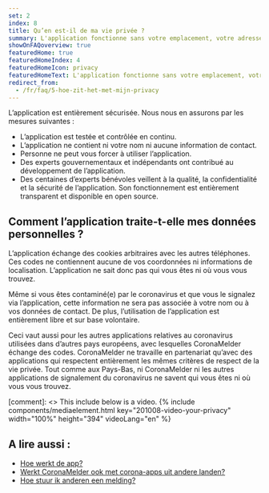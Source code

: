 ```yaml
---
set: 2
index: 8
title: Qu’en est-il de ma vie privée ?
summary: L'application fonctionne sans votre emplacement, votre adresse e-mail, votre numéro de téléphone ou d'autres informations de contact.
showOnFAQoverview: true
featuredHome: true
featuredHomeIndex: 4
featuredHomeIcon: privacy
featuredHomeText: L'application fonctionne sans votre emplacement, votre adresse e-mail, votre numéro de téléphone ou d'autres informations de contact.
redirect_from: 
  - /fr/faq/5-hoe-zit-het-met-mijn-privacy
---
```

L’application est entièrement sécurisée. Nous nous en assurons par les mesures suivantes :

- L’application est testée et contrôlée en continu.
- L’application ne contient ni votre nom ni aucune information de contact.
- Personne ne peut vous forcer à utiliser l’application.
- Des experts gouvernementaux et indépendants ont contribué au développement de l’application.
- Des centaines d’experts bénévoles veillent à la qualité, la confidentialité et la sécurité de l’application. Son fonctionnement est entièrement transparent et disponible en open source.

## Comment l’application traite-t-elle mes données personnelles ?

L’application échange des cookies arbitraires avec les autres téléphones. Ces codes ne contiennent aucune de vos coordonnées ni informations de localisation. L’application ne sait donc pas qui vous êtes ni où vous vous trouvez.

Même si vous êtes contaminé(e) par le coronavirus et que vous le signalez via l’application, cette information ne sera pas associée à votre nom ou à vos données de contact. De plus, l’utilisation de l’application est entièrement libre et sur base volontaire.

Ceci vaut aussi pour les autres applications relatives au coronavirus utilisées dans d’autres pays européens, avec lesquelles CoronaMelder échange des codes. CoronaMelder ne travaille en partenariat qu’avec des applications qui respectent entièrement les mêmes critères de respect de la vie privée. Tout comme aux Pays-Bas, ni CoronaMelder ni les autres applications de signalement du coronavirus ne savent qui vous êtes ni où vous vous trouvez.

[comment]: <> This include below is a video.
{% include components/mediaelement.html key="201008-video-your-privacy" width="100%" height="394"  videoLang="en" %}

## A lire aussi :
 
- [Hoe werkt de app?](/{{page.lang}}/faq/1-2-hoe-werkt-de-app)
- [Werkt CoronaMelder ook met corona-apps uit andere landen?](/{{page.lang}}/faq/13-gebruik-app-uit-ander-land)
- [Hoe stuur ik anderen een melding?](/{{page.lang}}/faq/1-4-hoe-stuur-ik-een-melding)
